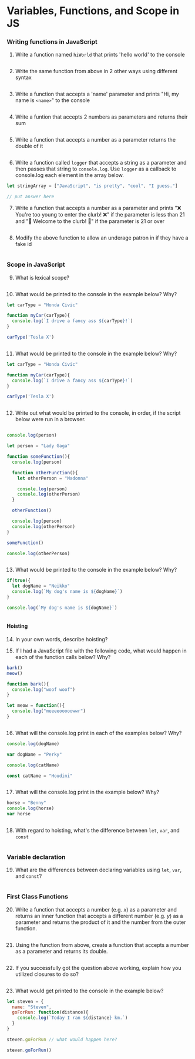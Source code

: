 # Variables, Functions, and Scope in JS

### Writing functions in JavaScript

1. Write a function named `hiWorld` that prints 'hello world' to the console

```javascript
```

2. Write the same function from above in 2 other ways using different syntax

```javascript
```

3. Write a function that accepts a 'name' parameter and prints "Hi, my name is `<name>`" to the console

```javascript
```

4. Write a funtion that accepts 2 numbers as parameters and returns their sum

```javascript
```

5. Write a function that accepts a number as a parameter returns the double of it

```javascript
```

6. Write a function called `logger` that accepts a string as a parameter and then passes that string to `console.log`. Use `logger` as a callback to console.log each element in the array below. 

```javascript
let stringArray = ["JavaScript", "is pretty", "cool", "I guess."]

// put answer here
```

7. Write a function that accepts a number as a parameter and prints "❌ You're too young to enter the clurb! ❌" if the parameter 
is less than 21 and "🤡 Welcome to the clurb! 🚀" if the parameter is 21 or over

```javascript
```

8. Modify the above function to allow an underage patron in if they have a fake id

```javascript
```

### Scope in JavaScript

9. What is lexical scope?

```
```

10. What would be printed to the console in the example below? Why?

```javascript
let carType = "Honda Civic"

function myCar(carType){
  console.log(`I drive a fancy ass ${carType}!`)
}

carType('Tesla X')
```

```
```

11. What would be printed to the console in the example below? Why?

```javascript
let carType = "Honda Civic"

function myCar(carType){
  console.log(`I drive a fancy ass ${carType}!`)
}

carType('Tesla X')
```

```
```

12. Write out what would be printed to the console, in order, if the script below were run in a browser. 

```javascript

console.log(person) 

let person = "Lady Gaga"

function someFunction(){
  console.log(person)

  function otherFunction(){
    let otherPerson = "Madonna"

    console.log(person)
    console.log(otherPerson)
  }

  otherFunction()

  console.log(person)
  console.log(otherPerson)
}

someFunction()

console.log(otherPerson)
```

```
```

13. What would be printed to the console in the example below? Why?

```javascript
if(true){
  let dogName = "Neikko"
  console.log(`My dog's name is ${dogName}`)
}

console.log(`My dog's name is ${dogName}`)
```

```
```

#### Hoisting

14. In your own words, describe hoisting?


15. If I had a JavaScript file with the following code, what would happen in each of the function calls below? Why?

```javascript
bark()
meow()

function bark(){
  console.log("woof woof")
}

let meow = function(){
  console.log("meeeeooooowwr")
}
```

```
```

16. What will the console.log print in each of the examples below? Why?

```javascript
console.log(dogName)

var dogName = "Perky"
```

```javascript
console.log(catName)

const catName = "Houdini"
```

```
```

17. What will the console.log print in the example below? Why?

```javascript
horse = "Benny"
console.log(horse)
var horse
```

```
```

18. With regard to hoisting, what's the difference between `let`, `var`, and `const`

```
```

### Variable declaration

19. What are the differences between declaring variables using `let`, `var`, and `const`?

```
```

### First Class Functions

20. Write a function that accepts a number (e.g. *x*) as a parameter and returns an inner function that accepts a different number (e.g. *y*) as a parameter and returns the product of it and the number from the outer function.

```javascript
```

21. Using the function from above, create a function that accepts a number as a parameter and returns its double. 

```javascript
```

22. If you successfully got the question above working, explain how you utilized closures to do so?

```
```

23. What would get printed to the console in the example below?

```javascript
let steven = {
  name: "Steven",
  goForRun: function(distance){
    console.log(`Today I ran ${distance} km.`)
  }
}

steven.goForRun // what would happen here?

steven.goForRun()
```

```
```